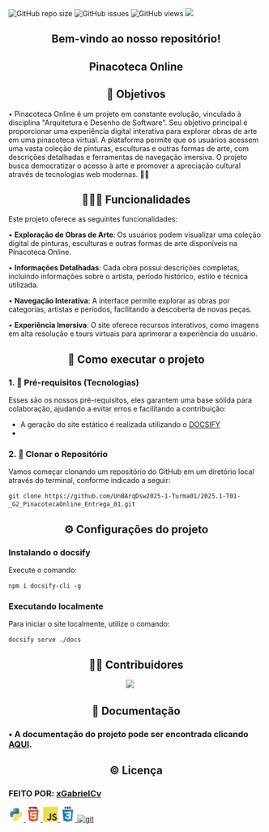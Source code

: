 <!-- Adiciona distintivos (shields) do GitHub -->
![GitHub repo size](https://img.shields.io/github/repo-size/UnBArqDsw2025-1-Turma01/2025.1-T01-_G2_PinacotecaOnline_Entrega_01?style=for-the-badge)
![GitHub issues](https://img.shields.io/github/issues/UnBArqDsw2025-1-Turma01/2025.1-T01-_G2_PinacotecaOnline_Entrega_01?style=for-the-badge)
![GitHub views](https://komarev.com/ghpvc/?username=UnBArqDsw2025-1-Turma01&repo=2025.1-T01-_G2_PinacotecaOnline_Entrega_01&color=blueviolet&style=for-the-badge&label=Views)
<img src="http://img.shields.io/static/v1?label=STATUS&message=Andamento&color=yellow&style=for-the-badge"/>

<!-- Título centralizado -->
<div align="center">
  <h2>Bem-vindo ao nosso repositório! </h2>
</div>

<!-- Título centralizado -->
<div align="center">
  <h2>Pinacoteca Online </h2>
</div>
<!-- Título centralizado -->
<div align="center">
  <h2>🎯 Objetivos </h2>
</div>
• Pinacoteca Online é um projeto em constante evolução, vinculado à disciplina "Arquitetura e Desenho de Software". Seu objetivo principal é proporcionar uma experiência digital interativa para explorar obras de arte em uma pinacoteca virtual. A plataforma permite que os usuários acessem uma vasta coleção de pinturas, esculturas e outras formas de arte, com descrições detalhadas e ferramentas de navegação imersiva. O projeto busca democratizar o acesso à arte e promover a apreciação cultural através de tecnologias web modernas. 🚀🎨

<!-- Título centralizado -->
<div align="center">
  <h2>👩🏾‍💻 Funcionalidades </h2>
</div

Este projeto oferece as seguintes funcionalidades:

• **Exploração de Obras de Arte**: Os usuários podem visualizar uma coleção digital de pinturas, esculturas e outras formas de arte disponíveis na Pinacoteca Online.

• **Informações Detalhadas**: Cada obra possui descrições completas, incluindo informações sobre o artista, período histórico, estilo e técnica utilizada.

• **Navegação Interativa**: A interface permite explorar as obras por categorias, artistas e períodos, facilitando a descoberta de novas peças.

• **Experiência Imersiva**: O site oferece recursos interativos, como imagens em alta resolução e tours virtuais para aprimorar a experiência do usuário.

<!-- Título centralizado -->
<div align="center">
  <h2>🤞 Como executar o projeto </h2>
</div>

### 1. 🔑 Pré-requisitos **(Tecnologias)**
Esses são os nossos pré-requisitos, eles garantem uma base sólida para colaboração, ajudando a evitar erros e facilitando a contribuição:

- A geração do site estático é realizada utilizando o [DOCSIFY](https://docsify.js.org)
- 

<!-- Adiciona a funçao de copiar o link do repositorio -->
### 2. 📍 Clonar o Repositório
Vamos começar clonando um repositório do GitHub em um diretório local através do terminal, conforme indicado a seguir:
```
git clone https://github.com/UnBArqDsw2025-1-Turma01/2025.1-T01-_G2_PinacotecaOnline_Entrega_01.git
```

  
<div align="center">
  <h2>⚙️ Configurações do projeto </h2>
</div>

### Instalando o docsify

Execute o comando:

```shell
npm i docsify-cli -g
```

### Executando localmente

Para iniciar o site localmente, utilize o comando:

```shell
docsify serve ./docs
```

<div align="center">
  <h2>👩‍💻 Contribuidores </h2>
</div> 
<!-- Foto dos participantes do grupo -->
<div align="center"> 
 <img src="https://github.com/xGabrielCv.png" width="100"/>
 <img src="" width="100" />
 <img src="" width="100"/>
 <img src="" width="100"/>
 <img src="" width="100"/>
 <img src="" width="100"/>
 <img src="" width="100"/>
</div>
<div align="center">
  <h2>📄 Documentação </h2>
</div>

### • A documentação do projeto pode ser encontrada clicando [AQUI]().

<div align="center">
  <h2>©️ Licença </h2>
</div>



<!-- Criador e licença -->
### FEITO POR: [xGabrielCv](https://github.com/xGabrielCv)
<!-- Icons das ferramentas e linguagens ultilizadas -->
<p align="left">
    <a href="https://www.python.org" target="_blank" rel="noreferrer">
        <img src="https://raw.githubusercontent.com/devicons/devicon/master/icons/python/python-original.svg" alt="python" width="30" height="30"/>
    </a>
    <a href="https://www.w3.org/html/" target="_blank" rel="noreferrer">
        <img src="https://raw.githubusercontent.com/devicons/devicon/master/icons/html5/html5-original-wordmark.svg" alt="html5" width="30" height="30"/>
    </a>
    <a href="https://developer.mozilla.org/en-US/docs/Web/JavaScript" target="_blank" rel="noreferrer">
        <img src="https://raw.githubusercontent.com/devicons/devicon/master/icons/javascript/javascript-original.svg" alt="javascript" width="30" height="30"/>
    </a>
    <a href="https://www.w3schools.com/css/" target="_blank" rel="noreferrer">
        <img src="https://raw.githubusercontent.com/devicons/devicon/master/icons/css3/css3-original-wordmark.svg" alt="css3" width="30" height="30"/>
    </a>
    <a href="https://git-scm.com/" target="_blank" rel="noreferrer">
        <img src="https://www.vectorlogo.zone/logos/git-scm/git-scm-icon.svg" alt="git" width="30" height="30"/>
